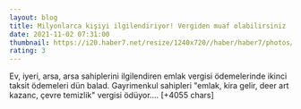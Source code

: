 ```yaml
--- 
layout: blog
title: Milyonlarca kişiyi ilgilendiriyor! Vergiden muaf olabilirsiniz
date: 2021-11-02 07:31:00
thumbnail: https://i20.haber7.net/resize/1240x720//haber/haber7/photos/2021/21/emlak_vergisinde_son_gun_pazartesi_1622105645_9514.jpg
rating: 3
---
```

Ev, iyeri, arsa, arsa sahiplerini ilgilendiren emlak vergisi ödemelerinde ikinci taksit ödemeleri dün balad. Gayrimenkul sahipleri "emlak, kira gelir, deer art kazanc, çevre temizlik" vergisi ödüyor.… [+4055 chars]